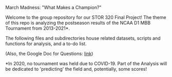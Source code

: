 March Madness: "What Makes a Champion?"

Welcome to the group repository for our STOR 320 Final Project!
The theme of this repo is analyzing the postseason results of the NCAA D1 MBB Tournament from 2013-2021*.

The following files and subdirectories house related datasets, scripts and functions for analysis, and a to-do list.

(Also, the Google Doc for Questions: [link](https://docs.google.com/document/d/1DtrEqQn_57FvkBzHd_l2Ha_twCo-XSWB30NJXAA2AtU/edit?usp=sharing))

*In 2020, no tournament was held due to COVID-19. Part of the Analysis will be dedicated to 'predicting' the field and, potentially, some scores!
